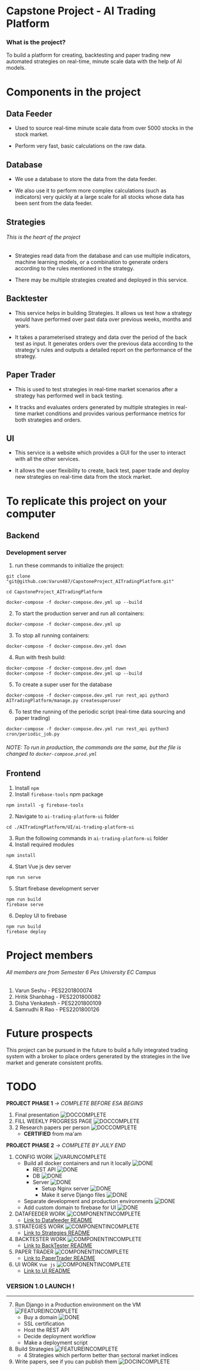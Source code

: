 # Capstone Project - AI Trading Platform

### What is the project?

To build a platform for creating, backtesting and paper trading new automated strategies on real-time, minute scale data with the help of AI models.

# Components in the project

## Data Feeder

* Used to source real-time minute scale data from over 5000 stocks in the stock market.

* Perform very fast, basic calculations on the raw data.

## Database

* We use a database to store the data from the data feeder.

* We also use it to perform more complex calculations (such as indicators) very quickly at a large scale for all stocks whose data has been sent from the data feeder.

## Strategies
###### This is the heart of the project

* Strategies read data from the database and can use multiple indicators, machine learning models, or a combination to generate orders according to the rules mentioned in the strategy.

* There may be multiple strategies created and deployed in this service.

## Backtester

* This service helps in building Strategies. It allows us test how a strategy would have performed over past data over previous weeks, months and years.

* It takes a parameterised strategy and data over the period of the back test as input. It generates orders over the previous data according to the strategy's rules and outputs a detailed report on the performance of the strategy.

## Paper Trader

* This is used to test strategies in real-time market scenarios after a strategy has performed well in back testing.

* It tracks and evaluates orders generated by multiple strategies in real-time market conditions and provides various performance metrics for both strategies and orders.

## UI

* This service is a website which provides a GUI for the user to interact with all the other services.

* It allows the user flexibility to create, back test, paper trade and deploy new strategies on real-time data from the stock market.


# To replicate this project on your computer

## Backend 

### Development server

1. run these commands to initialize the project:
```
git clone "git@github.com:Varun487/CapstoneProject_AITradingPlatform.git"

cd CapstoneProject_AITradingPlatform

docker-compose -f docker-compose.dev.yml up --build
```
2. To start the production server and run all containers:
```
docker-compose -f docker-compose.dev.yml up
```
3. To stop all running containers:
```
docker-compose -f docker-compose.dev.yml down
```
4. Run with fresh build:
```
docker-compose -f docker-compose.dev.yml down
docker-compose -f docker-compose.dev.yml up --build
```
5. To create a super user for the database
```
docker-compose -f docker-compose.dev.yml run rest_api python3 AITradingPlatform/manage.py createsuperuser
```
6. To test the running of the periodic script (real-time data sourcing and paper trading)
```
docker-compose -f docker-compose.dev.yml run rest_api python3 cron/periodic_job.py
```

###### NOTE: To run in production, the commands are the same, but the file is changed to `docker-compose.prod.yml`


## Frontend


1. Install `npm`
2. Install `firebase-tools` npm package
```
npm install -g firebase-tools
```
2. Navigate to `ai-trading-platform-ui` folder
```
cd ./AITradingPlatform/UI/ai-trading-platform-ui
```
3. Run the following commands in `ai-trading-platform-ui` folder
2. Install required modules 
```
npm install
```
4. Start Vue js dev server
```
npm run serve
```
5. Start firebase development server
```
npm run build
firebase serve
```
6. Deploy UI to firebase
```
npm run build
firebase deploy
```

# Project members
###### All members are from Semester 6 Pes University EC Campus
1. Varun Seshu - PES2201800074
2. Hritik Shanbhag - PES2201800082
3. Disha Venkatesh - PES2201800109
4. Samrudhi R Rao - PES2201800126

# Future prospects

This project can be pursued in the future to build a fully integrated trading system with a broker to place orders generated by the strategies in the live market and generate consistent profits.

# TODO
__PROJECT PHASE 1__ *-> COMPLETE BEFORE ESA BEGINS*
1. Final presentation ![DOCCOMPLETE]
2. FILL WEEKLY PROGRESS PAGE ![DOCCOMPLETE]
3. 2 Research papers per person ![DOCCOMPLETE]
    - __CERTIFIED__ from ma'am

__PROJECT PHASE 2__ *-> COMPLETE BY JULY END*

1. CONFIG WORK ![VARUNCOMPLETE]
    - Build all docker containers and run it locally ![DONE]
        - REST API  ![DONE]
        - DB  ![DONE]
        - Server ![DONE]
            - Setup Nginx server ![DONE]
            - Make it serve Django files ![DONE]
    - Separate development and production environments ![DONE]
	- Add custom domain to firebase for UI ![DONE]
2. DATAFEEDER WORK ![COMPONENTINCOMPLETE]
	- [Link to Datafeeder README](https://github.com/Varun487/CapstoneProject_AITradingPlatform/tree/main/AITradingPlatform/DataFeeder)
3. STRATEGIES WORK ![COMPONENTINCOMPLETE]
	- [Link to Strategies README](https://github.com/Varun487/CapstoneProject_AITradingPlatform/tree/main/AITradingPlatform/Strategies)
4. BACKTESTER WORK ![COMPONENTINCOMPLETE]
	- [Link to BackTester README](https://github.com/Varun487/CapstoneProject_AITradingPlatform/tree/main/AITradingPlatform/BackTester)
5. PAPER TRADER ![COMPONENTINCOMPLETE]
	- [Link to PaperTrader README](https://github.com/Varun487/CapstoneProject_AITradingPlatform/tree/main/AITradingPlatform/PaperTrader)
6. UI WORK `Vue js` ![COMPONENTINCOMPLETE]
	- [Link to UI README](https://github.com/Varun487/CapstoneProject_AITradingPlatform/tree/main/AITradingPlatform/UI)

### VERSION 1.0 LAUNCH !

---

7. Run Django in a Production environment on the VM ![FEATUREINCOMPLETE]
    - Buy a domain ![DONE]
    - SSL certification
    - Host the REST API
    - Decide deployment workflow
    - Make a deployment script
8. Build Strategies ![FEATUREINCOMPLETE] 
    - 4 Strategies which perform better than sectoral market indices
9. Write papers, see if you can publish them ![DOCINCOMPLETE]

[DONE]: https://img.shields.io/badge/DONE-brightgreen
[INCOMPLETE]: https://img.shields.io/badge/INCOMPLETE-red

[VARUNINCOMPLETE]: https://img.shields.io/badge/VARUN-INCOMPLETE-red
[VARUNCOMPLETE]: https://img.shields.io/badge/VARUN-COMPLETE-brightgreen

[DISHAINCOMPLETE]: https://img.shields.io/badge/DISHA-INCOMPLETE-red
[DISHACOMPLETE]: https://img.shields.io/badge/DISHA-COMPLETE-brightgreen

[SAMRUDHIINCOMPLETE]: https://img.shields.io/badge/SAMRUDHI-INCOMPLETE-red
[SAMRUDHICOMPLETE]: https://img.shields.io/badge/SAMRUDHI-COMPLETE-brightgreen

[HRITIKINCOMPLETE]: https://img.shields.io/badge/HRITIK-INCOMPLETE-red
[HRITIKCOMPLETE]: https://img.shields.io/badge/HRITIK-COMPLETE-brightgreen

[BUG]: https://img.shields.io/badge/BUG-red
[BUGFIXED]: https://img.shields.io/badge/BUG-FIXED-brightgreen

[FEATUREINCOMPLETE]: https://img.shields.io/badge/FEATURE-INCOMPLETE-red
[FEATURECOMPLETE]: https://img.shields.io/badge/FEATURE-COMPLETE-brightgreen

[COMPONENTINCOMPLETE]: https://img.shields.io/badge/COMPONENT-INCOMPLETE-red
[COMPONENTCOMPLETE]: https://img.shields.io/badge/COMPONENT-COMPLETE-brightgreen

[MEETINGINCOMPLETE]: https://img.shields.io/badge/MEETING-INCOMPLETE-red

[DOCINCOMPLETE]: https://img.shields.io/badge/DOC-INCOMPLETE-red
[DOCCOMPLETE]: https://img.shields.io/badge/DOC-COMPLETE-brightgreen
